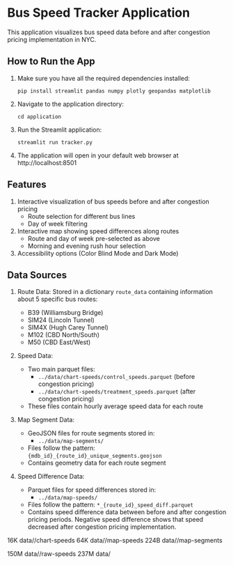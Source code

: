 # Bus Speed Tracker Application

This application visualizes bus speed data before and after congestion pricing implementation in NYC.

## How to Run the App

1. Make sure you have all the required dependencies installed:
   ```
   pip install streamlit pandas numpy plotly geopandas matplotlib
   ```

2. Navigate to the application directory:
   ```
   cd application
   ```

3. Run the Streamlit application:
   ```
   streamlit run tracker.py
   ```

4. The application will open in your default web browser at http://localhost:8501

## Features

1. Interactive visualization of bus speeds before and after congestion pricing
   - Route selection for different bus lines
   - Day of week filtering
2. Interactive map showing speed differences along routes
   - Route and day of week pre-selected as above
   - Morning and evening rush hour selection
3. Accessibility options (Color Blind Mode and Dark Mode)

## Data Sources

1. Route Data:
   Stored in a dictionary `route_data` containing information about 5 specific bus routes:
   - B39 (Williamsburg Bridge)
   - SIM24 (Lincoln Tunnel)
   - SIM4X (Hugh Carey Tunnel)
   - M102 (CBD North/South)
   - M50 (CBD East/West)

2. Speed Data:
   - Two main parquet files:
     - `../data/chart-speeds/control_speeds.parquet` (before congestion pricing)
     - `../data/chart-speeds/treatment_speeds.parquet` (after congestion pricing)
   - These files contain hourly average speed data for each route

3. Map Segment Data:
   - GeoJSON files for route segments stored in:
     - `../data/map-segments/`
   - Files follow the pattern: `{mdb_id}_{route_id}_unique_segments.geojson`
   - Contains geometry data for each route segment

4. Speed Difference Data:
   - Parquet files for speed differences stored in:
     - `../data/map-speeds/`
   - Files follow the pattern: `*_{route_id}_speed_diff.parquet`
   - Contains speed difference data between before and after congestion pricing periods. Negative speed difference shows that speed decreased after congestion pricing implementation.




16K    data//chart-speeds
64K    data//map-speeds
224B   data//map-segments


150M    data//raw-speeds
237M    data/